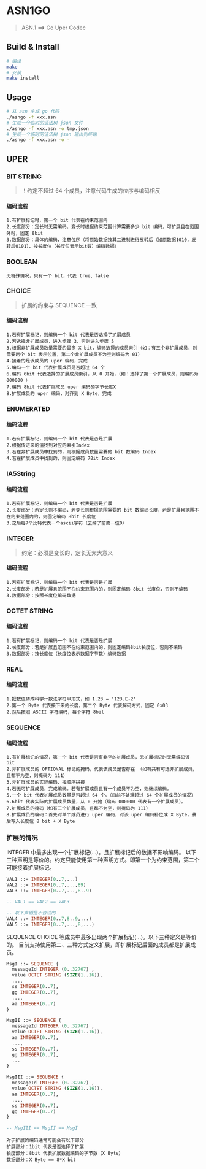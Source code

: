# ASN1GO
> ASN.1 ==> Go Uper Codec

## Build & Install
```bash
# 编译
make
# 安装
make install
```

## Usage
```bash
# 从 asn 生成 go 代码
./asngo -f xxx.asn
# 生成一个临时的语法树 json 文件
./asngo -f xxx.asn -o tmp.json
# 生成一个临时的语法树 json 输出到终端
./asngo -f xxx.asn -o -
```

## UPER

### BIT STRING

>！约定不超过 64 个成员，注意代码生成的位序与编码相反

#### 编码流程

    1.有扩展标记时，第一个 bit 代表在约束范围内
    2.长度部分：定长时无需编码，变长时根据约束范围计算需要多少 bit 编码，可扩展且在范围外时，固定 8bit
    3.数据部分：具体的编码，注意位序（将原始数据按其二进制进行反转后（如原数据1010，反转后0101），按长度位（长度位表示bit数）编码数据）

### BOOLEAN

    无特殊情况，只有一个 bit，代表 true、false

### CHOICE

> 扩展的约束与 SEQUENCE 一致

#### 编码流程

    1.若有扩展标记，则编码一个 bit 代表是否选择了扩展成员
    2.若选择非扩展成员，进入步骤 3，否则进入步骤 5
    3.根据非扩展成员数量需要的最多 X bit，编码选择的成员索引（如：有三个非扩展成员，则需要两个 bit 表示位置，第二个非扩展成员不为空则编码为 01）
    4.接着的是该成员的 uper 编码，完成
    5.编码一个 bit 代表扩展成员是否超过 64 个
    6.编码 6bit 代表选择的扩展成员索引，从 0 开始，（如：选择了第一个扩展成员，则编码为 000000 ）
    7.编码 8bit 代表扩展成员 uper 编码的字节长度X
    8.扩展成员的 uper 编码，对齐到 X Byte，完成
    
### ENUMERATED

#### 编码流程

    1.若有扩展标记，则编码一个 bit 代表是否是扩展
    2.根据传进来的值找到对应的索引Index
    3.若在非扩展成员中找到的，则根据成员数量需要的 bit 数编码 Index
    4.若在扩展成员中找到的，则固定编码 7Bit Index
    
### IA5String

#### 编码流程

    1.若有扩展标记，则编码一个 bit 代表是否是扩展
    2.长度部分：若定长则不编码，若变长则根据范围需要的 bit 数编码长度，若是扩展且范围不在约束范围内的，则固定编码 8bit 长度位
    3.之后每7个比特代表一个ascii字符（去掉了前面一位0）
    
### INTEGER

>约定：必须是变长的，定长无太大意义

#### 编码流程

    1.若有扩展标记，则编码一个 bit 代表是否是扩展
    2.长度部分：若是扩展且范围不在约束范围内的，则固定编码 8bit 长度位，否则不编码
    3.数据部分：按照长度位编码数据
    
### OCTET STRING

#### 编码流程

    1.若有扩展标记，则编码一个 bit 代表是否是扩展
    2.长度部分：若是扩展且范围不在约束范围内的，则固定编码8bit长度位，否则不编码
    3.数据部分：按长度位（长度位表示数据字节数）编码数据

### REAL

#### 编码流程

    1.把数值转成科学计数法字符串形式，如 1.23 = '123.E-2'
    2.第一个 Byte 代表接下来的长度，第二个 Byte 代表解码方式，固定 0x03
    2.然后按照 ASCII 字符编码，每个字符 8bit

### SEQUENCE

#### 编码流程

    1.有扩展标记的情况，第一个 bit 代表是否有非空的扩展成员，无扩展标记时无需编码该 bit
    2.非扩展成员的 OPTIONAL 标记的掩码，代表该成员是否存在 （如有共有可选非扩展成员，且都不为空，则掩码为 111）
    3.非扩展成员的实际编码，按顺序拼接
    4.若无可扩展成员，完成编码。若有扩展成员且有一个成员不为空，则继续编码。
    5.一个 bit 代表扩展成员数量是否超过 64 个。（目前不处理超过 64 个扩展成员的情况）
    6.6bit 代表实际的扩展成员数量，从 0 开始（编码 000000 代表有一个扩展成员）。
    7.扩展成员的掩码（如有三个扩展成员，且都不为空，则掩码为 111）
    8.扩展成员的编码：首先对单个成员进行 uper 编码，对该 uper 编码补位成 X Byte，最后写入长度位 8 bit + X Byte
    
### 扩展的情况

INTEGER 中最多出现一个扩展标记(...)。且扩展标记后的数据不影响编码。
以下三种声明是等价的。约定只能使用第一种声明方式。即第一个为约束范围，第二个可能接着扩展标记。

```asn.1
VAL1 ::= INTEGER(0..7,...)
VAL2 ::= INTEGER(0..7,...,89)
VAL3 ::= INTEGER(0..7,...,8..9)

-- VAL1 == VAL2 == VAL3

-- 以下声明是不合法的
VAL4 ::= INTEGER(0..7,8..9,...)
VAL5 ::= INTEGER(0..7,...,8,...)
```

SEQUENCE CHOICE 等成员中最多出现两个扩展标记(...)。以下三种定义是等价的。
目前支持使用第二、三种方式定义扩展，即扩展标记后面的成员都是扩展成员。

```asn.1
MsgI ::= SEQUENCE {
  messageId INTEGER (0..32767) ,
  value OCTET STRING (SIZE(1..16)),
  ...,
  ss INTEGER(0..7),
  gg INTEGER(0..7),
  ...,
  aa INTEGER(0..7)
}

MsgII ::= SEQUENCE {
  messageId INTEGER (0..32767) ,
  value OCTET STRING (SIZE(1..16)),
  aa INTEGER(0..7),
  ...,
  ss INTEGER(0..7),
  gg INTEGER(0..7),
  ...
}

MsgIII ::= SEQUENCE {
  messageId INTEGER (0..32767) ,
  value OCTET STRING (SIZE(1..16)),
  aa INTEGER(0..7),
  ...,
  ss INTEGER(0..7),
  gg INTEGER(0..7)
}

-- MsgIII == MsgII == MsgI
```

    对于扩展的编码通常可能会有以下部分
    扩展部分：1bit 代表是否选择了扩展
    长度部分：8bit 代表扩展数据编码的字节数（X Byte）
    数据部分：X Byte == 8*X bit